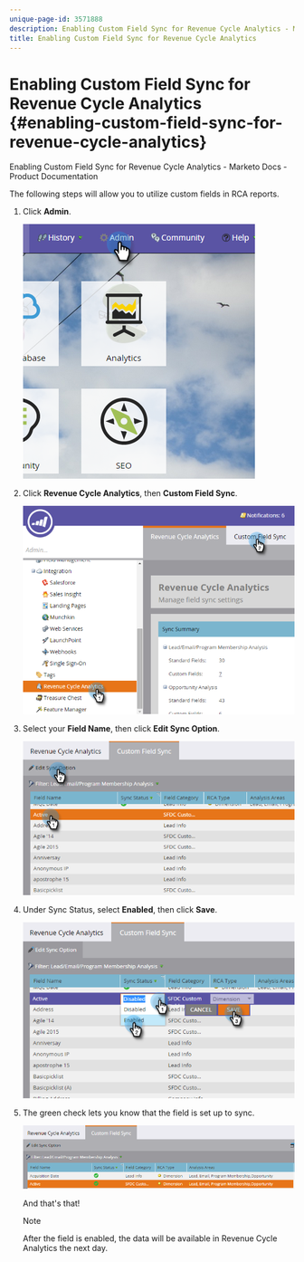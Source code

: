 ```yaml
---
unique-page-id: 3571888
description: Enabling Custom Field Sync for Revenue Cycle Analytics - Marketo Docs - Product Documentation
title: Enabling Custom Field Sync for Revenue Cycle Analytics
---
```


# Enabling Custom Field Sync for Revenue Cycle Analytics {#enabling-custom-field-sync-for-revenue-cycle-analytics}

Enabling Custom Field Sync for Revenue Cycle Analytics - Marketo Docs - Product Documentation

The following steps will allow you to utilize custom fields in RCA reports.

1. Click **Admin**.

   ![](assets/one.png)

1. Click **Revenue Cycle Analytics**, then **Custom Field Sync**.

   ![](assets/two.png)

1. Select your **Field Name**, then click **Edit Sync Option**.

   ![](assets/three.png)

1. Under Sync Status, select **Enabled**, then click **Save**.

   ![](assets/four.png)

1. The green check lets you know that the field is set up to sync.

   ![](assets/five.png)

   And that's that!

   >[!NOTE]
   >
   >After the field is enabled, the data will be available in Revenue Cycle Analytics the next day.

